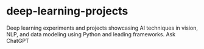 # deep-learning-projects
Deep learning experiments and projects showcasing AI techniques in vision, NLP, and data modeling using Python and leading frameworks.          Ask ChatGPT
